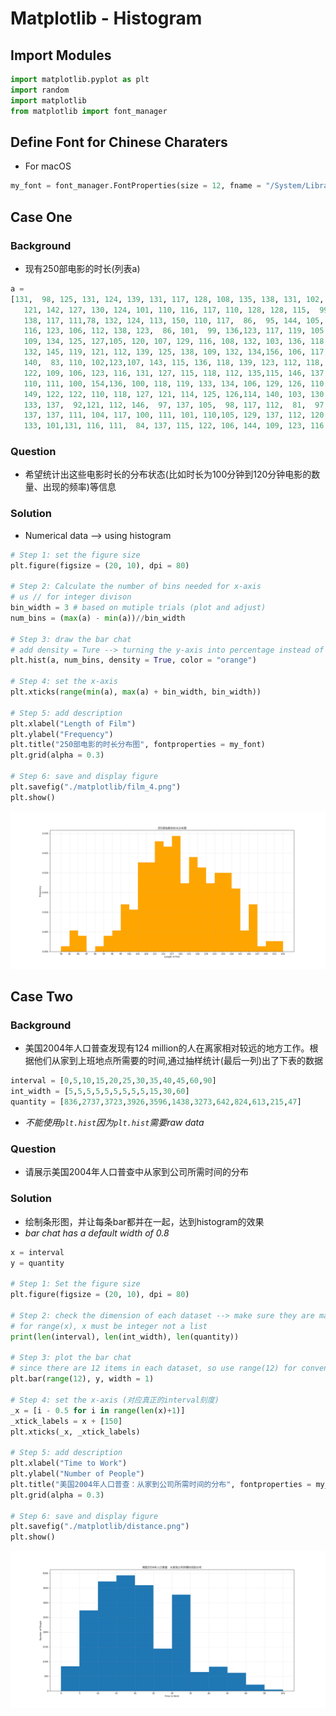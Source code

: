 # Matplotlib - Histogram

## Import Modules
```python
import matplotlib.pyplot as plt
import random
import matplotlib
from matplotlib import font_manager 
```

## Define Font for Chinese Charaters 
- For macOS

```python
my_font = font_manager.FontProperties(size = 12, fname = "/System/Library/Fonts/Hiragino Sans GB.ttc")
```
## Case One
### Background
- 现有250部电影的时长(列表a)

```python
a = 
[131,  98, 125, 131, 124, 139, 131, 117, 128, 108, 135, 138, 131, 102, 107, 114, 119, 128, 
   121, 142, 127, 130, 124, 101, 110, 116, 117, 110, 128, 128, 115,  99, 136, 126, 134,  95, 
   138, 117, 111,78, 132, 124, 113, 150, 110, 117,  86,  95, 144, 105, 126, 130,126, 130, 126, 
   116, 123, 106, 112, 138, 123,  86, 101,  99, 136,123, 117, 119, 105, 137, 123, 128, 125, 104, 
   109, 134, 125, 127,105, 120, 107, 129, 116, 108, 132, 103, 136, 118, 102, 120, 114,105, 115, 
   132, 145, 119, 121, 112, 139, 125, 138, 109, 132, 134,156, 106, 117, 127, 144, 139, 139, 119, 
   140,  83, 110, 102,123,107, 143, 115, 136, 118, 139, 123, 112, 118, 125, 109, 119, 133,112, 114, 
   122, 109, 106, 123, 116, 131, 127, 115, 118, 112, 135,115, 146, 137, 116, 103, 144,  83, 123, 111, 
   110, 111, 100, 154,136, 100, 118, 119, 133, 134, 106, 129, 126, 110, 111, 109, 141,120, 117, 106, 
   149, 122, 122, 110, 118, 127, 121, 114, 125, 126,114, 140, 103, 130, 141, 117, 106, 114, 121, 114, 
   133, 137,  92,121, 112, 146,  97, 137, 105,  98, 117, 112,  81,  97, 139, 113,134, 106, 144, 110, 
   137, 137, 111, 104, 117, 100, 111, 101, 110,105, 129, 137, 112, 120, 113, 133, 112,  83,  94, 146, 
   133, 101,131, 116, 111,  84, 137, 115, 122, 106, 144, 109, 123, 116, 111,111, 133, 150]
```

### Question
- 希望统计出这些电影时长的分布状态(比如时长为100分钟到120分钟电影的数量、出现的频率)等信息

### Solution
- Numerical data --> using histogram

```python
# Step 1: set the figure size 
plt.figure(figsize = (20, 10), dpi = 80)

# Step 2: Calculate the number of bins needed for x-axis
# us // for integer divison 
bin_width = 3 # based on mutiple trials (plot and adjust)
num_bins = (max(a) - min(a))//bin_width 

# Step 3: draw the bar chat 
# add density = Ture --> turning the y-axis into percentage instead of absolute counts
plt.hist(a, num_bins, density = True, color = "orange")

# Step 4: set the x-axis
plt.xticks(range(min(a), max(a) + bin_width, bin_width))

# Step 5: add description
plt.xlabel("Length of Film")
plt.ylabel("Frequency")
plt.title("250部电影的时长分布图", fontproperties = my_font)
plt.grid(alpha = 0.3)

# Step 6: save and display figure
plt.savefig("./matplotlib/film_4.png")
plt.show()
```
![alt text](mat/film_4.png)


## Case Two
### Background 
- 美国2004年人口普查发现有124 million的人在离家相对较远的地方工作。根据他们从家到上班地点所需要的时间,通过抽样统计(最后一列)出了下表的数据

```python
interval = [0,5,10,15,20,25,30,35,40,45,60,90]
int_width = [5,5,5,5,5,5,5,5,5,15,30,60]
quantity = [836,2737,3723,3926,3596,1438,3273,642,824,613,215,47]
```

- *不能使用`plt.hist`因为`plt.hist`需要raw data*

### Question
- 请展示美国2004年人口普查中从家到公司所需时间的分布

### Solution
- 绘制条形图，并让每条bar都并在一起，达到histogram的效果 
- *bar chat has a default width of 0.8*

```python
x = interval 
y = quantity 

# Step 1: Set the figure size
plt.figure(figsize = (20, 10), dpi = 80)

# Step 2: check the dimension of each dataset --> make sure they are matched
# for range(x), x must be integer not a list
print(len(interval), len(int_width), len(quantity))

# Step 3: plot the bar chat
# since there are 12 items in each dataset, so use range(12) for convenience 
plt.bar(range(12), y, width = 1)

# Step 4: set the x-axis (对应真正的interval刻度)
_x = [i - 0.5 for i in range(len(x)+1)]
_xtick_labels = x + [150]
plt.xticks(_x, _xtick_labels)

# Step 5: add description
plt.xlabel("Time to Work")
plt.ylabel("Number of People")
plt.title("美国2004年人口普查：从家到公司所需时间的分布", fontproperties = my_font)
plt.grid(alpha = 0.3)

# Step 6: save and display figure
plt.savefig("./matplotlib/distance.png")
plt.show()
```
![alt text](mat/distance.png)


